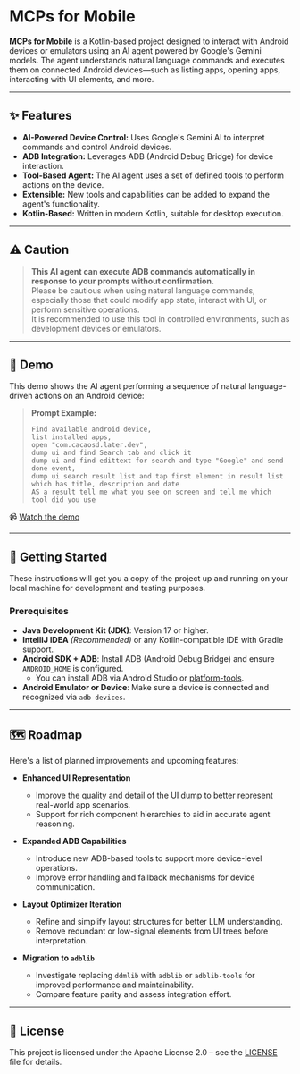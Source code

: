# MCPs for Mobile

**MCPs for Mobile** is a Kotlin-based project designed to interact with Android devices or emulators using an AI agent 
powered by Google's Gemini models. The agent understands natural language commands and executes them on connected 
Android devices—such as listing apps, opening apps, interacting with UI elements, and more.

---

## ✨ Features

* **AI-Powered Device Control:** Uses Google's Gemini AI to interpret commands and control Android devices.
* **ADB Integration:** Leverages ADB (Android Debug Bridge) for device interaction.
* **Tool-Based Agent:** The AI agent uses a set of defined tools to perform actions on the device.
* **Extensible:** New tools and capabilities can be added to expand the agent's functionality.
* **Kotlin-Based:** Written in modern Kotlin, suitable for desktop execution.

---

## ⚠️ Caution

> **This AI agent can execute ADB commands automatically in response to your prompts without confirmation.**  
> Please be cautious when using natural language commands, especially those that could modify app state, interact with UI, or perform sensitive operations.  
> It is recommended to use this tool in controlled environments, such as development devices or emulators.

---

## 🎥 Demo

This demo shows the AI agent performing a sequence of natural language-driven actions on an Android device:

> **Prompt Example:**
>
> ```text
> Find available android device,  
> list installed apps,  
> open "com.cacaosd.later.dev",  
> dump ui and find Search tab and click it  
> dump ui and find edittext for search and type "Google" and send done event,  
> dump ui search result list and tap first element in result list which has title, description and date  
> AS a result tell me what you see on screen and tell me which tool did you use
> ```

📹 [Watch the demo](https://github.com/user-attachments/assets/4e993976-7e87-495d-882f-29e086f7e3f0)

---

## 🚀 Getting Started

These instructions will get you a copy of the project up and running on your local machine for development and testing
purposes.

### Prerequisites

- **Java Development Kit (JDK)**: Version 17 or higher.
- **IntelliJ IDEA** *(Recommended)* or any Kotlin-compatible IDE with Gradle support.
- **Android SDK + ADB**: Install ADB (Android Debug Bridge) and ensure `ANDROID_HOME` is configured.
  - You can install ADB via Android Studio or [platform-tools](https://developer.android.com/studio/releases/platform-tools).
- **Android Emulator or Device**: Make sure a device is connected and recognized via `adb devices`.

---

## 🗺️ Roadmap

Here's a list of planned improvements and upcoming features:

- **Enhanced UI Representation**
  - Improve the quality and detail of the UI dump to better represent real-world app scenarios.
  - Support for rich component hierarchies to aid in accurate agent reasoning.

- **Expanded ADB Capabilities**
  - Introduce new ADB-based tools to support more device-level operations.
  - Improve error handling and fallback mechanisms for device communication.

- **Layout Optimizer Iteration**
  - Refine and simplify layout structures for better LLM understanding.
  - Remove redundant or low-signal elements from UI trees before interpretation.

- **Migration to `adblib`**
  - Investigate replacing `ddmlib` with `adblib` or `adblib-tools` for improved performance and maintainability.
  - Compare feature parity and assess integration effort.

---

## 📄 License

This project is licensed under the Apache License 2.0 – see the [LICENSE](LICENSE.txt) file for details.

